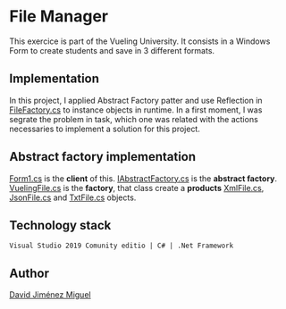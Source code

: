 # File Manager
This exercice is part of the Vueling University. It consists in a Windows Form to create students and save in 3 different formats.
## Implementation
In this project, I applied Abstract Factory patter and use Reflection in [FileFactory.cs](https://github.com/davidjimenez92/FileManager/blob/master/FileManager.DataAccess.Data/FileFactory.cs) to instance objects in runtime. In a first moment, I was segrate the problem in task, which one was related with the actions necessaries to implement a solution for this project.
## Abstract factory implementation
[Form1.cs](https://github.com/davidjimenez92/FileManager/blob/master/FileManager.Presentation.WinSite/Form1.cs) is the **client** of this.
[IAbstractFactory.cs](https://github.com/davidjimenez92/FileManager/blob/master/FileManager.DataAccess.Data/IAbstractFactory.cs) is the **abstract factory**.
[VuelingFile.cs](https://github.com/davidjimenez92/FileManager/blob/master/FileManager.DataAccess.Data/TxtFactory.cs) is  the **factory**,
that class create a **products**  [XmlFile.cs](https://github.com/davidjimenez92/FileManager/blob/master/FileManager.DataAccess.Data/XmlFile.cs), [JsonFile.cs](https://github.com/davidjimenez92/FileManager/blob/master/FileManager.DataAccess.Data/JsonFile.cs) and [TxtFile.cs](https://github.com/davidjimenez92/FileManager/blob/master/FileManager.DataAccess.Data/TxtFile.cs) objects.

## Technology stack
`Visual Studio 2019 Comunity editio | C# | .Net Framework`
## Author
[David Jiménez Miguel](https://github.com/davidjimenez92)
